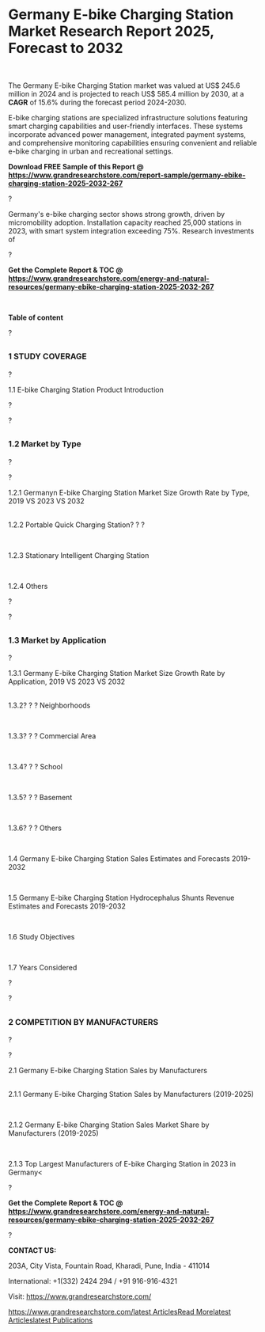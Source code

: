 <h1>Germany E-bike Charging Station Market Research Report 2025, Forecast to 2032</h1><br/><p>The Germany E-bike Charging Station market was valued at US$ 245.6 million in 2024 and is projected to reach US$ 585.4 million by 2030, at a <strong>CAGR</strong> of 15.6% during the forecast period 2024-2030.</p>
 
 
 
 <p>E-bike charging stations are specialized infrastructure solutions featuring smart charging capabilities and user-friendly interfaces. These systems incorporate advanced power management, integrated payment systems, and comprehensive monitoring capabilities ensuring convenient and reliable e-bike charging in urban and recreational settings.</p>
 
 
 
 <div><b>Download FREE Sample of this Report @ <a href="https://www.grandresearchstore.com/report-sample/germany-ebike-charging-station-2025-2032-267">https://www.grandresearchstore.com/report-sample/germany-ebike-charging-station-2025-2032-267</a></b></div>
 
 
 
 <p>? </p>
 
 
 
 <p>Germany&#39;s e-bike charging sector shows strong growth, driven by micromobility adoption. Installation capacity reached 25,000 stations in 2023, with smart system integration exceeding 75%. Research investments of</p>
 
 
 
 <p>? </p>
 
 
 
 <div><b>Get the Complete Report & TOC @ <a href="https://www.grandresearchstore.com/energy-and-natural-resources/germany-ebike-charging-station-2025-2032-267">https://www.grandresearchstore.com/energy-and-natural-resources/germany-ebike-charging-station-2025-2032-267</a></b></div>
 
 
 
 <p><br />
 
 <b>Table of content</b></p>
 
 
 
 <p>? </p>
 
 
 
 <h2><span style="font-size:16px"><strong>1 STUDY COVERAGE</strong></span></h2>
 
 
 
 <p>? </p>
 
 
 
 <p>1.1 E-bike Charging Station Product Introduction</p>
 
 
 
 <p>? </p>
 
 
 
 <p>? </p>
 
 
 
 <h2><span style="font-size:16px"><strong>1.2 Market by Type</strong></span></h2>
 
 
 
 <p>? </p>
 
 
 
 <p>? </p>
 
 
 
 <p>1.2.1 Germanyn E-bike Charging Station Market Size Growth Rate by Type, 2019 VS 2023 VS 2032<br />
 
 <br />
 
 1.2.2 Portable Quick Charging Station? ? ? <br />
 
 <br />
 
 1.2.3 Stationary Intelligent Charging Station<br />
 
 <br />
 
 1.2.4 Others<br />
 
 ? </p>
 
 
 
 <p>? </p>
 
 
 
 <h2><span style="font-size:16px"><strong>1.3 Market by Application</strong></span></h2>
 
 
 
 <p>? </p>
 
 
 
 <p>1.3.1 Germany E-bike Charging Station Market Size Growth Rate by Application, 2019 VS 2023 VS 2032<br />
 
 <br />
 
 1.3.2? ? ? Neighborhoods<br />
 
 <br />
 
 1.3.3? ? ? Commercial Area<br />
 
 <br />
 
 1.3.4? ? ? School<br />
 
 <br />
 
 1.3.5? ? ? Basement<br />
 
 <br />
 
 1.3.6? ? ? Others<br />
 
 <br />
 
 1.4 Germany E-bike Charging Station Sales Estimates and Forecasts 2019-2032<br />
 
 <br />
 
 1.5 Germany E-bike Charging Station Hydrocephalus Shunts Revenue Estimates and Forecasts 2019-2032<br />
 
 <br />
 
 1.6 Study Objectives<br />
 
 <br />
 
 1.7 Years Considered</p>
 
 
 
 <p>? </p>
 
 
 
 <p>? </p>
 
 
 
 <h2><span style="font-size:16px"><strong>2 COMPETITION BY MANUFACTURERS</strong></span></h2>
 
 
 
 <p>? </p>
 
 
 
 <p>? </p>
 
 
 
 <p>2.1 Germany E-bike Charging Station Sales by Manufacturers<br />
 
 <br />
 
 2.1.1 Germany E-bike Charging Station Sales by Manufacturers (2019-2025)<br />
 
 <br />
 
 2.1.2 Germany E-bike Charging Station Sales Market Share by Manufacturers (2019-2025)<br />
 
 <br />
 
 2.1.3 Top Largest Manufacturers of E-bike Charging Station in 2023 in Germany<</p>
 
 
 
 <p>? </p>
 
 
 
 <div><b>Get the Complete Report & TOC @ <a href="https://www.grandresearchstore.com/energy-and-natural-resources/germany-ebike-charging-station-2025-2032-267">https://www.grandresearchstore.com/energy-and-natural-resources/germany-ebike-charging-station-2025-2032-267</a></b></div>
 
 
 
 <p>? </p>
 
 
 
 <p><b>CONTACT US:</b><br />
 
 203A, City Vista, Fountain Road, Kharadi, Pune, India - 411014<br />
 
 International: +1(332) 2424 294 / +91 916-916-4321<br />
 
 Visit: <a href="https://www.grandresearchstore.com/">https://www.grandresearchstore.com/</a><br />
 
 <a href="https://gyeongbokgung.com">https://www.grandresearchstore.com/</a><a href="https://hallyeomaritime.com">latest Articles</a><a href="https://jingwansa.com">Read More</a><a href="https://nguoiviet.jp/">latest Articles</a><a href="https://www.intelmarketresearch.com/">latest Publications</a></p>